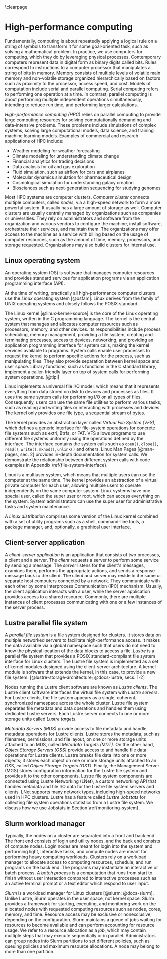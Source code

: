 \clearpage

# High-performance computing
Fundamentally, computing is about repeatedly applying a logical rule on a string of symbols to transform it for some goal-oriented task, such as solving a mathematical problem.
In practice, we use computers for computing, which they do by leveraging physical processes.
Contemporary computers represent data in digital form as binary digits called bits.
Rules correspond to instructions to a computer processor that manipulates a string of bits in memory.
Memory consists of multiple levels of volatile main memory and non-volatile storage organized hierarchically based on factors such as proximity to the processor, access speed, and cost.
Models of computation include serial and parallel computing.
Serial computing refers to performing one operation at a time.
In contrast, parallel computing is about performing multiple independent operations simultaneously, intending to reduce run time, and performing larger calculations.

*High-performance computing (HPC)* relies on parallel computing to provide large computing resources for solving computationally demanding and data-intensive problems.
These problems include simulations of complex systems, solving large computational models, data science, and training machine learning models.
Examples of commercial and research applications of HPC include:

- Weather modeling for weather forecasting
- Climate modeling for understanding climate change
- Financial analytics for trading decisions
- Data analysis for oil and gas exploration
- Fluid simulation, such as airflow for cars and airplanes
- Molecular dynamics simulation for pharmaceutical design
- Cosmological simulation for understanding galaxy creation
- Biosciences such as next-generation sequencing for studying genomes

Most HPC systems are computer clusters.
*Computer cluster* connects multiple computers, called *nodes*, via a high-speed network to form a more powerful system.
It usually has a large amount of storage as well.
Computer clusters are usually centrally managed by organizations such as companies or universities.
They rely on administrators and software from the organization and various vendors to configure the machine, install software, orchestrate their services, and maintain them.
The organizations may offer access to the machine as a service with billing based on the usage of computer resources, such as the amount of time, memory, processors, and storage requested.
Organizations may also build clusters for internal use.


## Linux operating system
An operating system (OS) is software that manages computer resources and provides standard services for application programs via an application programming interface (API).
<!-- TODO: (optional) explain Application binary interface (ABI) -->
At the time of writing, practically all high-performance computer clusters use the *Linux* operating system [@osfam].
Linux derives from the family of UNIX operating systems and closely follows the POSIX standard.

The Linux kernel [@linux-kernel-source] is the core of the Linux operating system, written in the C programming language.
The kernel is the central system that manages and allocates computer resources such as processors, memory, and other devices.
Its responsibilities include process scheduling, memory management, providing a file system, creating and terminating processes, access to devices, networking, and providing an application programming interface for system calls, making the kernel services available to programs.
System calls enable user processes to request the kernel to perform specific actions for the process, such as manipulating files.
They also provide separation between kernel space and user space.
Library functions, such as functions in the C standard library, implement a caller-friendly layer on top of system calls for performing system operations. [@tlpi]

Linux implements a universal file I/O model, which means that it represents everything from data stored on disk to devices and processes as files.
It uses the same system calls for performing I/O on all types of files.
Consequently, users can use the same file utilities to perform various tasks, such as reading and writing files or interacting with processes and devices.
The kernel only provides one file type, a sequential stream of bytes.

The kernel provides an abstraction layer called *Virtual File System (VFS)*, which defines a generic interface for file-system operations for concrete file systems such as ext4, Btrfs, or FAT.
VFS allows programs to use different file systems uniformly using the operations defined by the interface.
The interface contains the system calls such as `open()`, `close()`, `read()`, `write()`, `mknod()`, `unlink()` and others.
Linux Man Pages [@man-pages, sec. 2] provides in-depth documentation for system calls.
We demonstrate the relationship between different system calls with code examples in Appendix \ref{file-system-interface}.

Linux is a multiuser system, which means that multiple users can use the computer at the same time.
The kernel provides an abstraction of a virtual private computer for each user, allowing multiple users to operate independently on the same computer system.
Linux systems have one special user, called the super user or root, which can access everything on the system.
System administrators can use the super user for administrative tasks and system maintenance.

A *Linux distribution* comprises some version of the Linux kernel combined with a set of utility programs such as a shell, command-line tools, a package manager, and, optionally, a graphical user interface.


## Client-server application
A *client-server application* is an application that consists of two processes, a client and a server.
The *client* requests a server to perform some service by sending a message.
The *server* listens for the client's messages, examines them, performs the appropriate actions, and sends a response message back to the client.
The client and server may reside in the same or separate host computers connected by a network.
They communicate with each other by some Interprocess Communication (IPC) mechanism.
Usually, the client application interacts with a user, while the server application provides access to a shared resource.
Commonly, there are multiple instances of client processes communicating with one or a few instances of the server process.


## Lustre parallel file system
A *parallel file system* is a file system designed for clusters.
It stores data on multiple networked servers to facilitate high-performance access.
It makes the data available via a global namespace such that users do not need to know the physical location of the data blocks to access a file.
*Lustre* is a parallel file system that provides a POSIX standard-compliant file system interface for Linux clusters.
The Lustre file system is implemented as a set of kernel modules designed using the client-server architecture.
A kernel module is software that extends the kernel, in this case, to provide a new file system.
[@lustre-storage-architecture; @docs-lustre, secs. 1-2]

Nodes running the Lustre client software are known as *Lustre clients*.
The Lustre client software interfaces the virtual file system with *Lustre servers*.
For Lustre clients, the file system appears as a single, coherent, synchronized namespace across the whole cluster.
Lustre file system separates file metadata and data operations and handles them using dedicated Lustre servers.
Each Lustre server connects to one or more storage units called *Lustre targets*.

*Metadata Servers (MDS)* provide access to file metadata and handle metadata operations for Lustre clients.
Lustre stores the metadata, such as filenames, permissions, and file layout, on one or more storage units attached to an MDS, called *Metadata Targets (MDT)*.
On the other hand, *Object Storage Servers (OSS)* provide access to and handle file data operations for Lustre clients.
Lustre breaks file data into one or more objects; it stores each object on one or more storage units attached to an OSS, called *Object Storage Targets (OST)*.
Finally, the Management Server (MGS) stores configuration information for the Lustre file system and provides it to the other components.
Lustre file system components are connected using Lustre Networking (LNet), a custom networking API that handles metadata and file I/O data for the Lustre file system servers and clients.
LNet supports many network types, including high-speed networks used in HPC clusters.
Lustre has a feature called *Lustre Jobstats* for collecting file system operations statistics from a Lustre file system.
We discuss how we use Jobstats in Section \ref{monitoring-system}.


## Slurm workload manager
Typically, the nodes on a cluster are separated into a front and back end.
The front end consists of login and utility nodes, and the back end consists of compute nodes.
Login nodes are meant for login into the system and performing light, interactive tasks, and compute nodes are meant for performing heavy computing workloads.
Clusters rely on a workload manager to allocate access to computing resources, schedule, and run programs on the back end.
The programs may instantiate an interactive or batch process.
A *batch process* is a computation that runs from start to finish without user interaction compared to interactive processes such as an active terminal prompt or a text editor which respond to user input.

*Slurm* is a workload manager for Linux clusters [@slurm; @docs-slurm].
Unlike Lustre, Slurm operates in the user space, not kernel space.
Slurm provides a framework for starting, executing, and monitoring work on the allocated nodes with requested computing resources such as nodes, cores, memory, and time.
Resource access may be exclusive or nonexclusive, depending on the configuration.
Slurm maintains a queue of jobs waiting for resources to become available and can perform accounting for resource usage.
We refer to a resource allocation as a *job*, which may contain multiple steps that may execute sequentially or in parallel.
Administrators can group nodes into Slurm partitions to set different policies, such as queuing policies and maximum resource allocations.
A node may belong to more than one partition.

